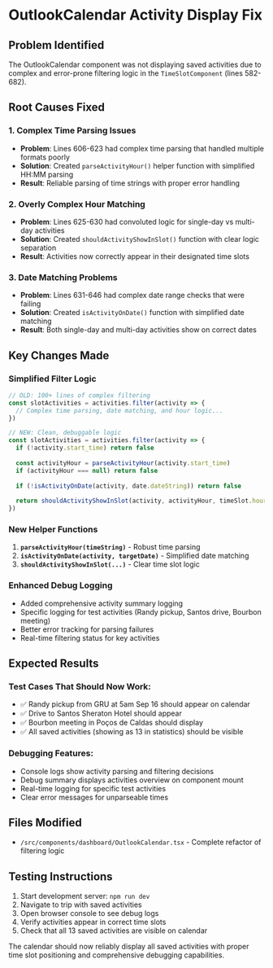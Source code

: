 # OutlookCalendar Activity Display Fix

## Problem Identified
The OutlookCalendar component was not displaying saved activities due to complex and error-prone filtering logic in the `TimeSlotComponent` (lines 582-682).

## Root Causes Fixed

### 1. **Complex Time Parsing Issues**
- **Problem**: Lines 606-623 had complex time parsing that handled multiple formats poorly
- **Solution**: Created `parseActivityHour()` helper function with simplified HH:MM parsing
- **Result**: Reliable parsing of time strings with proper error handling

### 2. **Overly Complex Hour Matching**
- **Problem**: Lines 625-630 had convoluted logic for single-day vs multi-day activities
- **Solution**: Created `shouldActivityShowInSlot()` function with clear logic separation
- **Result**: Activities now correctly appear in their designated time slots

### 3. **Date Matching Problems**
- **Problem**: Lines 631-646 had complex date range checks that were failing
- **Solution**: Created `isActivityOnDate()` function with simplified date matching
- **Result**: Both single-day and multi-day activities show on correct dates

## Key Changes Made

### Simplified Filter Logic
```typescript
// OLD: 100+ lines of complex filtering
const slotActivities = activities.filter(activity => {
  // Complex time parsing, date matching, and hour logic...
})

// NEW: Clean, debuggable logic
const slotActivities = activities.filter(activity => {
  if (!activity.start_time) return false
  
  const activityHour = parseActivityHour(activity.start_time)
  if (activityHour === null) return false
  
  if (!isActivityOnDate(activity, date.dateString)) return false
  
  return shouldActivityShowInSlot(activity, activityHour, timeSlot.hour, date.dateString)
})
```

### New Helper Functions
1. **`parseActivityHour(timeString)`** - Robust time parsing
2. **`isActivityOnDate(activity, targetDate)`** - Simplified date matching  
3. **`shouldActivityShowInSlot(...)`** - Clear time slot logic

### Enhanced Debug Logging
- Added comprehensive activity summary logging
- Specific logging for test activities (Randy pickup, Santos drive, Bourbon meeting)
- Better error tracking for parsing failures
- Real-time filtering status for key activities

## Expected Results

### Test Cases That Should Now Work:
- ✅ Randy pickup from GRU at 5am Sep 16 should appear on calendar
- ✅ Drive to Santos Sheraton Hotel should appear  
- ✅ Bourbon meeting in Poços de Caldas should display
- ✅ All saved activities (showing as 13 in statistics) should be visible

### Debugging Features:
- Console logs show activity parsing and filtering decisions
- Debug summary displays activities overview on component mount
- Real-time logging for specific test activities
- Clear error messages for unparseable times

## Files Modified
- `/src/components/dashboard/OutlookCalendar.tsx` - Complete refactor of filtering logic

## Testing Instructions
1. Start development server: `npm run dev`
2. Navigate to trip with saved activities
3. Open browser console to see debug logs
4. Verify activities appear in correct time slots
5. Check that all 13 saved activities are visible on calendar

The calendar should now reliably display all saved activities with proper time slot positioning and comprehensive debugging capabilities.